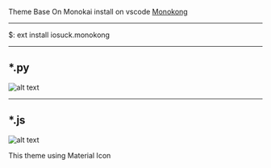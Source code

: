 Theme Base On Monokai
install on vscode
[Monokong](https://marketplace.visualstudio.com/items?itemName=iosuck.monokong)

-------------------------------
$: ext install iosuck.monokong


-------------------------------
*.py
-------------------------------
![alt text](https://i.ibb.co/JmKZQ4T/s1.png)

-------------------------------
*.js
-------------------------------
![alt text](https://i.ibb.co/tZFntPF/s2.png)

This theme using Material Icon
